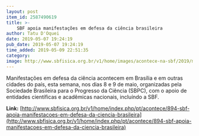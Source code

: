 ```yaml
---
layout: post
item_id: 2587490619
title: >-
    SBF apoia manifestações em defesa da ciência brasileira
author: Tatu D'Oquei
date: 2019-05-07 19:24:19
pub_date: 2019-05-07 19:24:19
time_added: 2019-05-09 22:51:35
category: 
image: http://www.sbfisica.org.br/v1/home/images/acontece-na-sbf/2019/maio/acontece-2019-05-07.jpg
---
```


Manifestações em defesa da ciência acontecem em Brasília e em outras cidades do país, esta semana, nos dias 8 e 9 de maio, organizadas pela Sociedade Brasileira para o Progresso da Ciência (SBPC), com o apoio de entidades científicas e acadêmicas nacionais, incluíndo a SBF.

**Link:** [http://www.sbfisica.org.br/v1/home/index.php/pt/acontece/894-sbf-apoia-manifestacoes-em-defesa-da-ciencia-brasileira](http://www.sbfisica.org.br/v1/home/index.php/pt/acontece/894-sbf-apoia-manifestacoes-em-defesa-da-ciencia-brasileira)

